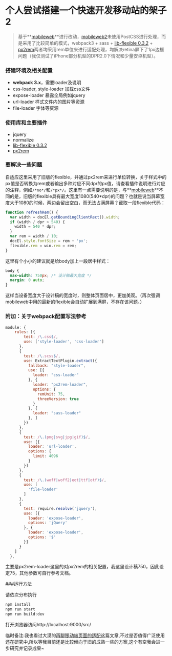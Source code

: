 # 个人尝试搭建一个快速开发移动站的架子2

> 基于**[mobileweb](https://github.com/whidy/mobileweb)**进行改动，[mobileweb2](https://github.com/whidy/mobileweb2)未使用PostCSS进行处理，而是采用了比较简单的模式，webpack3 + sass + [lib-flexible 0.3.2](https://github.com/amfe/lib-flexible/tree/master) + [px2rem](https://github.com/songsiqi/px2rem)两者均采用rem单位来进行适配处理，均解决retina屏下了1px边框问题（我仅测试了iPhone部分机型的DPR2.0下情况和少量安卓机型）。

### 搭建环境及相关配置

- **webpack 3.x**，需要loader及说明
- css-loader, style-loader 加载css文件
- expose-loader 暴露全局例如jquery
- url-loader 样式文件内的图片等资源
- file-loader 字体等资源

### 使用库和主要插件

- jquery
- normalize
- [lib-flexible 0.3.2](https://github.com/amfe/lib-flexible/tree/master)
- [px2rem](https://github.com/songsiqi/px2rem)

### 要解决一些问题

自适应这里采用了旧版的flexible，并通过px2rem来进行单位转换，关于样式中的px值是否转换为rem或者输出多种对应不同dpr的px值，请查看插件说明进行对应的注释，例如``/*no*/``和``/*px*/``。这里有一点需要说明的是，与**[mobileweb](https://github.com/whidy/mobileweb)**不同的是，旧版的flexible具有最大宽度1080(540*dpr)的问题？也就是说当屏幕宽度大于1080的时候，两边会留出空白，而无法占满屏幕？截取一段flexible代码：

```javascript
function refreshRem() {
  var width = docEl.getBoundingClientRect().width;
  if (width / dpr > 540) {
    width = 540 * dpr;
  }
  var rem = width / 10;
  docEl.style.fontSize = rem + 'px';
  flexible.rem = win.rem = rem;
}
```

这里有个小小的建议就是给body加上一段居中样式：

```css
body {
  max-width: 750px; /* 设计稿最大宽度 */
  margin: 0 auto;
}
```

这样当设备宽度大于设计稿的宽度时，则整体页面居中，更加美观。（再次强调mobileweb中用的最新的flexible会自动扩展到满屏，不存在该问题。）

### 附加：关于webpack配置写法参考

```javascript
module: {
    rules: [{
        test: /\.css$/,
        use: ['style-loader', 'css-loader']
      },
      {
        test: /\.scss$/,
        use: ExtractTextPlugin.extract({
          fallback: "style-loader",
          use: [{
            loader: "css-loader"
          }, {
            loader: "px2rem-loader",
            options: {
              remUnit: 75,
              threeVersion: true
            }
          }, {
            loader: "sass-loader"
          }, ]
        })
      },
      {
        test: /\.(png|svg|jpg|gif)$/,
        use: [{
          loader: 'url-loader',
          options: {
            limit: 4096
          }
        }]
      },
      {
        test: /\.(woff|woff2|eot|ttf|otf)$/,
        use: [
          'file-loader'
        ]
      },
      {
        test: require.resolve('jquery'),
        use: [{
          loader: 'expose-loader',
          options: 'jQuery'
        }, {
          loader: 'expose-loader',
          options: '$'
        }]
      }
    ]
  },
```

主要是px2rem-loader这里的对px2rem的相关配置，我这里设计稿750，因此设定75，其他参数可自行参考文档。

###运行方法

请依次分布执行

```javascript
npm install
npm run start
npm run build:dev
```

打开浏览器访问http://localhost:9000/src/

临时备注:我也看过大漠的[再聊移动端页面的适配](http://www.w3cplus.com/css/vw-for-layout.html)这篇文章,不过是否值得广泛使用还在研究中,所以等我目前还是比较倾向于旧的成熟一些的方案,这个有空我会进一步研究并记录成果~
